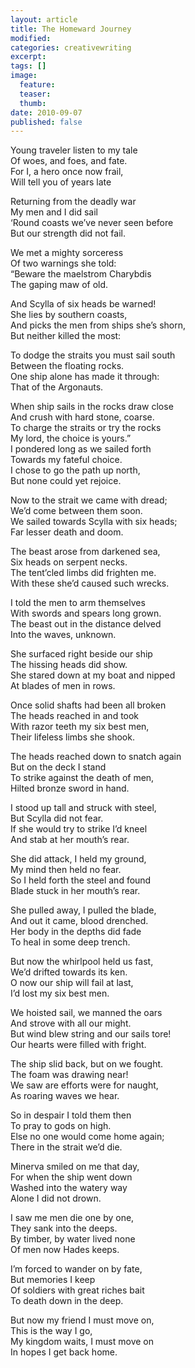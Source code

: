 ```yaml
---
layout: article
title: The Homeward Journey
modified:
categories: creativewriting
excerpt:
tags: []
image:
  feature:
  teaser:
  thumb:
date: 2010-09-07
published: false
---
```


Young traveler listen to my tale  
Of woes, and foes, and fate.  
For I, a hero once now frail,  
Will tell you of years late  
   
Returning from the deadly war  
My men and I did sail  
‘Round coasts we’ve never seen before  
But our strength did not fail.  
   
We met a mighty sorceress  
Of two warnings she told:  
“Beware the maelstrom Charybdis  
The gaping maw of old.  
   
And Scylla of six heads be warned!  
She lies by southern coasts,  
And picks the men from ships she’s shorn,  
But neither killed the most:  
   
To dodge the straits you must sail south  
Between the floating rocks.  
One ship alone has made it through:  
That of the Argonauts.  
   
When ship sails in the rocks draw close  
And crush with hard stone, coarse.  
To charge the straits or try the rocks  
My lord, the choice is yours.”  
I pondered long as we sailed forth  
Towards my fateful choice.  
I chose to go the path up north,  
But none could yet rejoice.  
   
Now to the strait we came with dread;  
We’d come between them soon.  
We sailed towards Scylla with six heads;  
Far lesser death and doom.  
   
The beast arose from darkened sea,  
Six heads on serpent necks.  
The tent’cled limbs did frighten me.  
With these she’d caused such wrecks.  
   
I told the men to arm themselves  
With swords and spears long grown.  
The beast out in the distance delved  
Into the waves, unknown.  
   
She surfaced right beside our ship  
The hissing heads did show.  
She stared down at my boat and nipped  
At blades of men in rows.  
   
Once solid shafts had been all broken  
The heads reached in and took  
With razor teeth my six best men,  
Their lifeless limbs she shook.  
   
   
The heads reached down to snatch again  
But on the deck I stand  
To strike against the death of men,  
Hilted bronze sword in hand.  
   
I stood up tall and struck with steel,  
But Scylla did not fear.  
If she would try to strike I’d kneel  
And stab at her mouth’s rear.  
   
She did attack, I held my ground,  
My mind then held no fear.  
So I held forth the steel and found  
Blade stuck in her mouth’s rear.  
   
She pulled away, I pulled the blade,  
And out it came, blood drenched.  
Her body in the depths did fade  
To heal in some deep trench.  
   
But now the whirlpool held us fast,  
We’d drifted towards its ken.  
O now our ship will fail at last,  
I’d lost my six best men.  
   
We hoisted sail, we manned the oars  
And strove with all our might.  
But wind blew string and our sails tore!  
Our hearts were filled with fright.  
   
   
The ship slid back, but on we fought.  
The foam was drawing near!  
We saw are efforts were for naught,  
As roaring waves we hear.  
   
So in despair I told them then  
To pray to gods on high.  
Else no one would come home again;  
There in the strait we’d die.  
   
Minerva smiled on me that day,  
For when the ship went down  
Washed into the watery way  
Alone I did not drown.  
   
I saw me men die one by one,  
They sank into the deeps.  
By timber, by water lived none  
Of men now Hades keeps.  
   
I’m forced to wander on by fate,  
But memories I keep  
Of soldiers with great riches bait  
To death down in the deep.  
   
But now my friend I must move on,  
This is the way I go,  
My kingdom waits, I must move on  
In hopes I get back home.  